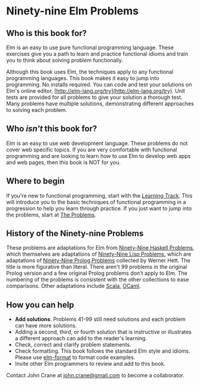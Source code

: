 # Ninety-nine Elm Problems
## Who is this book for?

Elm is an easy to use pure functional programming language. These exercises give you a path to learn and practice functional idioms and train you to think about solving problem functionally. 

Although this book uses Elm, the techniques apply to any functional programming languages. This book makes it easy to jump into programming. No installs required. You can code and test your solutions on Elm's online editor, [http://elm-lang.org/try](http://elm-lang.org/try). Unit tests are provided for all problems to give your solution a thorough test. Many problems have multiple solutions, demonstrating different approaches to solving each problem. 

## Who *isn't* this book for?
Elm is an easy to use web development language. These problems do not cover web specific topics. If you are very comfortable with functional programming and are looking to learn how to use Elm to develop web apps and web pages, then this book is NOT for you.  

## Where to begin
If you're new to functional programming, start with the [Learning Track](learning_track.md). This will introduce you to the basic techniques of functional programming in a progression to help you learn through practice. If you just want to jump into the problems, start at [The Problems](the_problems.md). 

## History of the Ninety-nine Problems 

These problems are adaptations for Elm from [Ninety-Nine Haskell Problems](https://wiki.haskell.org/H-99:_Ninety-Nine_Haskell_Problems), which themselves are adaptations of [Ninety-Nine Lisp Problems](http://www.ic.unicamp.br/~meidanis/courses/mc336/2006s2/funcional/L-99_Ninety-Nine_Lisp_Problems.html), which are adaptations of [Ninety-Nine Prolog Problems](https://sites.google.com/site/prologsite/prolog-problems) collected by Werner Hett. The title is more figurative than literal. There aren't 99 problems in the original Prolog version and a few original Prolog problems don't apply to Elm. The numbering of the problems is consistent with the other collections to ease comparisons. Other adaptations include [Scala](http://aperiodic.net/phil/scala/s-99/), [OCaml](https://ocaml.org/learn/tutorials/99problems.html). 

## How you can help
* **Add solutions**. Problems 41-99 still need solutions and each problem can have more solutions. 
* Adding a second, third, or fourth solution that is instructive or illustrates a different approach can add to the reader's learning. 
* Check, correct and clarify problem statements.
* Check formatting. This book follows the standard Elm style and idioms. Please use [elm-format](https://github.com/avh4/elm-format) to format code examples.
* Invite other Elm programmers to review and add to this book. 

Contact John Crane at john.crane@gmail.com to become a collaborator.
